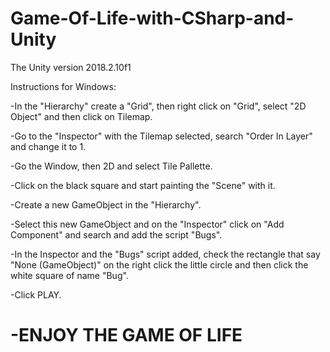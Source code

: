 # Game-Of-Life-with-CSharp-and-Unity
The Unity version 2018.2.10f1

Instructions for Windows:

-In the "Hierarchy" create a "Grid", then right click on "Grid", select "2D Object" and then click on Tilemap.

-Go to the "Inspector" with the Tilemap selected, search "Order In Layer" and change it to 1.

-Go the Window, then 2D and select Tile Pallette.

-Click on the black square and start painting the "Scene" with it.

-Create a new GameObject in the "Hierarchy".

-Select this new GameObject and on the "Inspector" click on "Add Component" and search and add the script "Bugs".

-In the Inspector and the "Bugs" script added, check the rectangle that say "None (GameObject)" on the right click the little circle and then click the white square of name "Bug".

-Click PLAY.

# -ENJOY THE GAME OF LIFE

